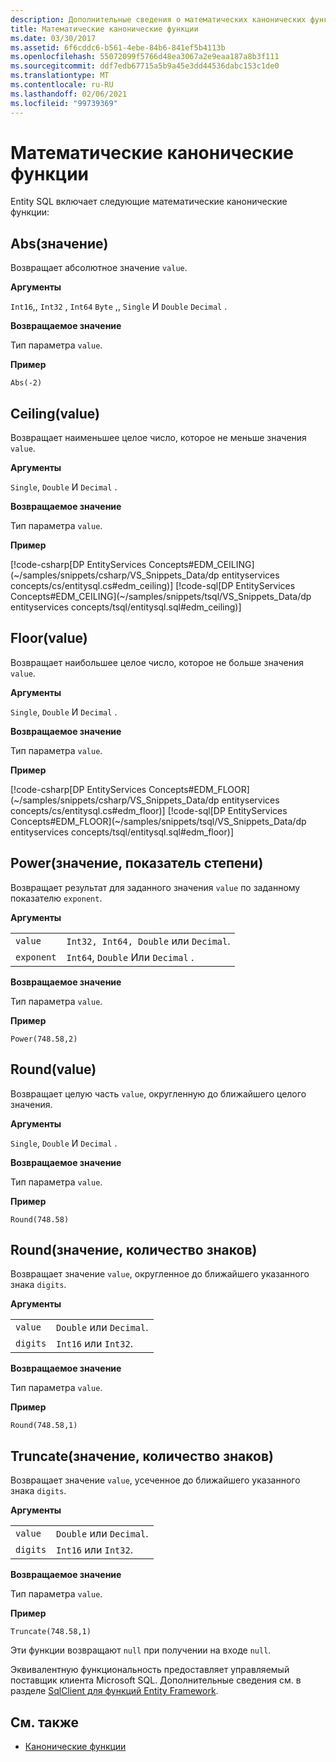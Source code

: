 ```yaml
---
description: Дополнительные сведения о математических канонических функциях
title: Математические канонические функции
ms.date: 03/30/2017
ms.assetid: 6f6cddc6-b561-4ebe-84b6-841ef5b4113b
ms.openlocfilehash: 55072099f5766d48ea3067a2e9eaa187a8b3f111
ms.sourcegitcommit: ddf7edb67715a5b9a45e3dd44536dabc153c1de0
ms.translationtype: MT
ms.contentlocale: ru-RU
ms.lasthandoff: 02/06/2021
ms.locfileid: "99739369"
---
```

# <a name="math-canonical-functions"></a>Математические канонические функции

Entity SQL включает следующие математические канонические функции:
  
## <a name="absvalue"></a>Abs(значение)

Возвращает абсолютное значение `value`.

**Аргументы**

`Int16`,, `Int32` , `Int64` `Byte` ,, `Single` И `Double` `Decimal` .

**Возвращаемое значение**

Тип параметра `value`.

**Пример**

`Abs(-2)`

## <a name="ceilingvalue"></a>Ceiling(value)

Возвращает наименьшее целое число, которое не меньше значения `value`.

**Аргументы**

`Single`, `Double` И `Decimal` .

**Возвращаемое значение**

Тип параметра `value`.

**Пример**

[!code-csharp[DP EntityServices Concepts#EDM_CEILING](~/samples/snippets/csharp/VS_Snippets_Data/dp entityservices concepts/cs/entitysql.cs#edm_ceiling)]
[!code-sql[DP EntityServices Concepts#EDM_CEILING](~/samples/snippets/tsql/VS_Snippets_Data/dp entityservices concepts/tsql/entitysql.sql#edm_ceiling)]

## <a name="floorvalue"></a>Floor(value)

Возвращает наибольшее целое число, которое не больше значения `value`.

**Аргументы**

`Single`, `Double` И `Decimal` .

**Возвращаемое значение**

Тип параметра `value`.

**Пример**

[!code-csharp[DP EntityServices Concepts#EDM_FLOOR](~/samples/snippets/csharp/VS_Snippets_Data/dp entityservices concepts/cs/entitysql.cs#edm_floor)]
[!code-sql[DP EntityServices Concepts#EDM_FLOOR](~/samples/snippets/tsql/VS_Snippets_Data/dp entityservices concepts/tsql/entitysql.sql#edm_floor)]

## <a name="powervalue-exponent"></a>Power(значение, показатель степени)

Возвращает результат для заданного значения `value` по заданному показателю `exponent`.

**Аргументы**

|  |  |
|--|--|
|`value` | `Int32, Int64, Double` или `Decimal`. |
|`exponent` | `Int64`, `Double` Или `Decimal` . |

**Возвращаемое значение**

Тип параметра `value`.

**Пример**

`Power(748.58,2)`

## <a name="roundvalue"></a>Round(value)

Возвращает целую часть `value`, округленную до ближайшего целого значения.

**Аргументы**

`Single`, `Double` И `Decimal` .

**Возвращаемое значение**

Тип параметра `value`.

**Пример**

`Round(748.58)`

## <a name="roundvalue-digits"></a>Round(значение, количество знаков)

Возвращает значение `value`, округленное до ближайшего указанного знака `digits`.

**Аргументы**

|  |  |
|--|--|
|`value`|`Double` или `Decimal`.|
|`digits`|`Int16` или `Int32`.|

**Возвращаемое значение**

Тип параметра `value`.

**Пример**

`Round(748.58,1)`

## <a name="truncatevalue-digits"></a>Truncate(значение, количество знаков)

Возвращает значение `value`, усеченное до ближайшего указанного знака `digits`.

**Аргументы**

|  |  |
|--|--|
|`value`|`Double` или `Decimal`.|
|`digits`|`Int16` или `Int32`.|

**Возвращаемое значение**

Тип параметра `value`.

**Пример**

`Truncate(748.58,1)`  
  
 Эти функции возвращают `null` при получении на входе `null`.  
  
 Эквивалентную функциональность предоставляет управляемый поставщик клиента Microsoft SQL. Дополнительные сведения см. в разделе [SqlClient для функций Entity Framework](../sqlclient-for-ef-functions.md).  
  
## <a name="see-also"></a>См. также

- [Канонические функции](canonical-functions.md)
